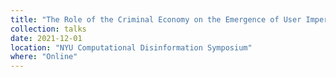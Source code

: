 ```yaml
---
title: "The Role of the Criminal Economy on the Emergence of User Impersonation at Scale"
collection: talks
date: 2021-12-01
location: "NYU Computational Disinformation Symposium"
where: "Online"
---
```

